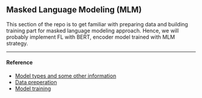 ## Masked Language Modeling (MLM)
This section of the repo is to get familiar with preparing data and building training part for
masked language modeling approach. Hence, we will probably implement FL with BERT, encoder model trained with MLM strategy.

---
#### Reference
* [Model types and some other information](https://huggingface.co/docs/transformers/glossary)
* [Data preperation](https://www.youtube.com/watch?v=q9NS5WpfkrU)
* [Model training](https://www.youtube.com/watch?v=R6hcxMMOrPE)
